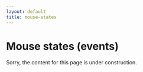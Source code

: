 ```yaml
---
layout: default
title: mouse-states
---
```


# Mouse states (events)

Sorry, the content for this page is under construction.
